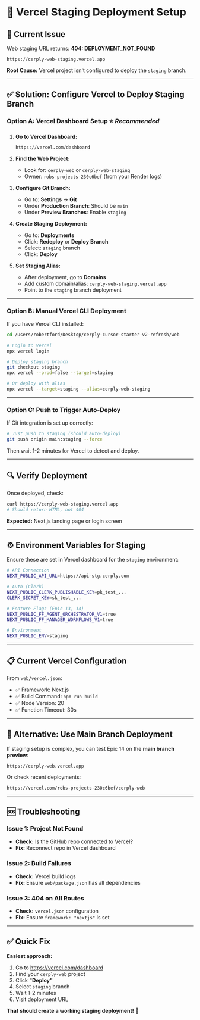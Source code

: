 # 🚀 Vercel Staging Deployment Setup

## 🚨 **Current Issue**

Web staging URL returns: **404: DEPLOYMENT_NOT_FOUND**
```
https://cerply-web-staging.vercel.app
```

**Root Cause:** Vercel project isn't configured to deploy the `staging` branch.

---

## ✅ **Solution: Configure Vercel to Deploy Staging Branch**

### **Option A: Vercel Dashboard Setup** ⭐ *Recommended*

1. **Go to Vercel Dashboard:**
   ```
   https://vercel.com/dashboard
   ```

2. **Find the Web Project:**
   - Look for: `cerply-web` or `cerply-web-staging`
   - Owner: `robs-projects-230c6bef` (from your Render logs)

3. **Configure Git Branch:**
   - Go to: **Settings** → **Git**
   - Under **Production Branch**: Should be `main`
   - Under **Preview Branches**: Enable `staging`
   
4. **Create Staging Deployment:**
   - Go to: **Deployments**
   - Click: **Redeploy** or **Deploy Branch**
   - Select: `staging` branch
   - Click: **Deploy**

5. **Set Staging Alias:**
   - After deployment, go to **Domains**
   - Add custom domain/alias: `cerply-web-staging.vercel.app`
   - Point to the `staging` branch deployment

---

### **Option B: Manual Vercel CLI Deployment**

If you have Vercel CLI installed:

```bash
cd /Users/robertford/Desktop/cerply-cursor-starter-v2-refresh/web

# Login to Vercel
npx vercel login

# Deploy staging branch
git checkout staging
npx vercel --prod=false --target=staging

# Or deploy with alias
npx vercel --target=staging --alias=cerply-web-staging
```

---

### **Option C: Push to Trigger Auto-Deploy**

If Git integration is set up correctly:

```bash
# Just push to staging (should auto-deploy)
git push origin main:staging --force
```

Then wait 1-2 minutes for Vercel to detect and deploy.

---

## 🔍 **Verify Deployment**

Once deployed, check:

```bash
curl https://cerply-web-staging.vercel.app
# Should return HTML, not 404
```

**Expected:** Next.js landing page or login screen

---

## ⚙️ **Environment Variables for Staging**

Ensure these are set in Vercel dashboard for the `staging` environment:

```bash
# API Connection
NEXT_PUBLIC_API_URL=https://api-stg.cerply.com

# Auth (Clerk)
NEXT_PUBLIC_CLERK_PUBLISHABLE_KEY=pk_test_...
CLERK_SECRET_KEY=sk_test_...

# Feature Flags (Epic 13, 14)
NEXT_PUBLIC_FF_AGENT_ORCHESTRATOR_V1=true
NEXT_PUBLIC_FF_MANAGER_WORKFLOWS_V1=true

# Environment
NEXT_PUBLIC_ENV=staging
```

---

## 📋 **Current Vercel Configuration**

From `web/vercel.json`:
- ✅ Framework: Next.js
- ✅ Build Command: `npm run build`
- ✅ Node Version: 20
- ✅ Function Timeout: 30s

---

## 🎯 **Alternative: Use Main Branch Deployment**

If staging setup is complex, you can test Epic 14 on the **main branch preview**:

```
https://cerply-web.vercel.app
```

Or check recent deployments:
```
https://vercel.com/robs-projects-230c6bef/cerply-web
```

---

## 🆘 **Troubleshooting**

### **Issue 1: Project Not Found**
- **Check:** Is the GitHub repo connected to Vercel?
- **Fix:** Reconnect repo in Vercel dashboard

### **Issue 2: Build Failures**
- **Check:** Vercel build logs
- **Fix:** Ensure `web/package.json` has all dependencies

### **Issue 3: 404 on All Routes**
- **Check:** `vercel.json` configuration
- **Fix:** Ensure `framework: "nextjs"` is set

---

## ✅ **Quick Fix**

**Easiest approach:**

1. Go to https://vercel.com/dashboard
2. Find your `cerply-web` project
3. Click **"Deploy"**
4. Select `staging` branch
5. Wait 1-2 minutes
6. Visit deployment URL

**That should create a working staging deployment!** 🚀

